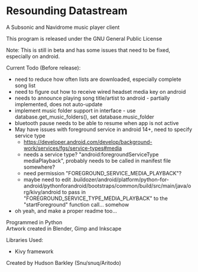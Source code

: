# Resounding Datastream  
A Subsonic and Navidrome music player client  

This program is released under the GNU General Public License  


Note: This is still in beta and has some issues that need to be fixed, especially on android.

Current Todo (Before release):
* need to reduce how often lists are downloaded, especially complete song list
* need to figure out how to receive wired headset media key on android
* needs to announce playing song title/artist to android - partially implemented, does not auto-update
* implement music folder support in interface - use database.get_music_folders(), set database.music_folder
* bluetooth pause needs to be able to resume when app is not active
* May have issues with foreground service in android 14+, need to specify service type
    * https://developer.android.com/develop/background-work/services/fgs/service-types#media
    * needs a service type? "android:foregroundServiceType mediaPlayback", probably needs to be called in manifest file somewhere?
    * need permission "FOREGROUND_SERVICE_MEDIA_PLAYBACK"?
    * maybe need to edit .buildozer/android/platform/python-for-android/pythonforandroid/bootstraps/common/build/src/main/java/org/kivy/android to pass in "FOREGROUND_SERVICE_TYPE_MEDIA_PLAYBACK" to the "startForeground" function call... somehow
* oh yeah, and make a proper readme too...


Programmed in Python  
Artwork created in Blender, Gimp and Inkscape  

Libraries Used:  
* Kivy framework  


Created by Hudson Barkley (Snu/snuq/Aritodo)  
